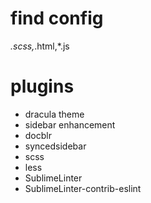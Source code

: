 # find config
*.scss,*.html,*.js


# plugins
- dracula theme
- sidebar enhancement
- docblr
- syncedsidebar
- scss
- less
- SublimeLinter
- SublimeLinter-contrib-eslint
